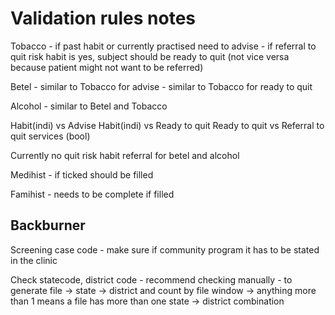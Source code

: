 # Validation rules notes

Tobacco
    - if past habit or currently practised need to advise
    - if referral to quit risk habit is yes, subject should be ready to quit (not vice versa because patient might not want to be referred)

Betel
    - similar to Tobacco for advise
    - similar to Tobacco for ready to quit

Alcohol - similar to Betel and Tobacco

Habit(indi) vs Advise
Habit(indi) vs Ready to quit
Ready to quit vs Referral to quit services (bool)

Currently no quit risk habit referral for betel and alcohol

Medihist - if ticked should be filled

Famihist - needs to be complete if filled

## Backburner

Screening case code - make sure if community program it has to be stated in the clinic

Check statecode, district code - recommend checking manually  - to generate file -> state -> district and count by file window -> anything more than 1 means a file has more than one state -> district combination